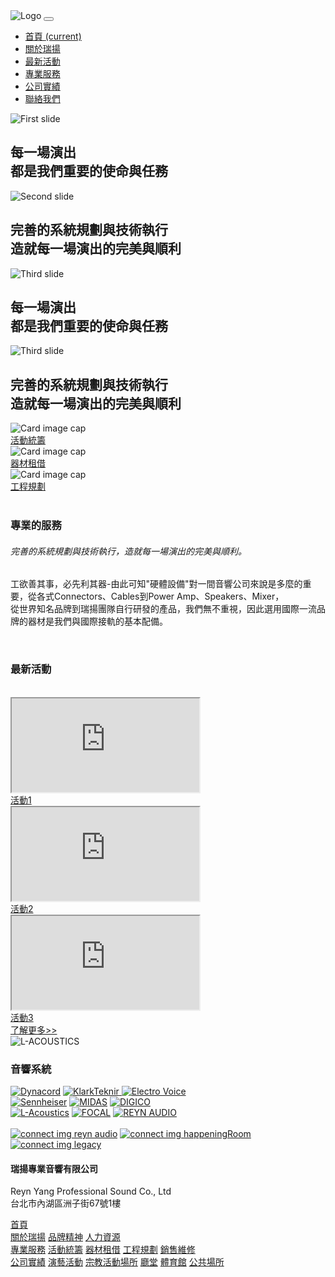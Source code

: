<!DOCUMUNTYPE HTML>
<html>
<head>
<title>Home</title>
<link rel="icon"  href="./img/RYicon.ico" type="image/x-icon"> <!-- 頁籤的icon -->
<meta charset="utf-8">
<meta name="viewport" content="width=device-width, initial-scale=1, shrink-to-fit=no">
<!-- Bootstrap  CDN -->
<link rel="stylesheet" href="https://stackpath.bootstrapcdn.com/bootstrap/4.1.3/css/bootstrap.min.css" integrity="sha384-MCw98/SFnGE8fJT3GXwEOngsV7Zt27NXFoaoApmYm81iuXoPkFOJwJ8ERdknLPMO" crossorigin="anonymous">
<script src="https://code.jquery.com/jquery-3.3.1.slim.min.js" integrity="sha384-q8i/X+965DzO0rT7abK41JStQIAqVgRVzpbzo5smXKp4YfRvH+8abtTE1Pi6jizo" crossorigin="anonymous"></script>
<script src="https://cdnjs.cloudflare.com/ajax/libs/popper.js/1.14.3/umd/popper.min.js" integrity="sha384-ZMP7rVo3mIykV+2+9J3UJ46jBk0WLaUAdn689aCwoqbBJiSnjAK/l8WvCWPIPm49" crossorigin="anonymous"></script>
<script src="https://stackpath.bootstrapcdn.com/bootstrap/4.1.1/js/bootstrap.min.js" integrity="sha384-smHYKdLADwkXOn1EmN1qk/HfnUcbVRZyYmZ4qpPea6sjB/pTJ0euyQp0Mk8ck+5T" crossorigin="anonymous"></script>
<!-- Icon CSS -->
<link rel="stylesheet" href="https://use.fontawesome.com/releases/v5.4.2/css/all.css" integrity="sha384-/rXc/GQVaYpyDdyxK+ecHPVYJSN9bmVFBvjA/9eOB+pb3F2w2N6fc5qB9Ew5yIns" crossorigin="anonymous">
<!-- Theme CSS -->
<link href="css/style.css" rel="stylesheet">
<!-- vue.js -->
<script src="https://cdn.jsdelivr.net/npm/vue"></script>
<style type="text/css">
.breadcrumb{
background-color: white
}
</style>
</head>
<body>
<div class="container">
<div class="d-flex bd-highlight mb-3">
<nav class="navbar fixed-top navbar-expand-lg navbar-light">
<div class="p-3 flex-grow-1 bd-highlight">
<img class="nav_logo" src="./img/RY_WEB_Logo.jpg" alt="Logo">
<button class="navbar-toggler" type="button" data-toggle="collapse" data-target="#RYnavbarNav" aria-controls="navbarNav" aria-expanded="false" aria-label="Toggle navigation">
<span class="navbar-toggler-icon"></span>
</button>
</div>        
<div class="collapse navbar-collapse" id="RYnavbarNav">
<ul class="navbar-nav">
<div class="p-3 bd-highlight">
<li class="nav-item active">
<a class="nav-link" href="Index.html">首頁 <span class="sr-only">(current)</span></a>
</li>
</div>                                
<div class="p-3 bd-highlight">
<li class="nav-item">
<a class="nav-link" href="Intro.html">關於瑞揚</a>
</li>
</div>
<div class="p-3 bd-highlight">
<li class="nav-item">
<a class="nav-link" href="News.html">最新活動</a>
</li>            
</div>
<div class="p-3 bd-highlight">
<li class="nav-item">
<a class="nav-link" href="Service.html">專業服務</a>
</li>            
</div>
<div class="p-3 bd-highlight">
<li class="nav-item">
<a class="nav-link" href="CompanyActivity.html">公司實績</a>
</li>
</div>
<div class="p-3 bd-highlight">
<li class="nav-item">
<a class="nav-link" href="Connection.html">聯絡我們</a>
</li>
</div>

</ul>            
</div>            
</nav>        
</div>    
</div>    

<!-- 照片牆 -->
<div id="carouselSlidesOnly" class="carousel slide" data-ride="carousel">
<div class="carousel-inner">
<div class="carousel-item active">
<img class="d-block" src="./img/carousel1.jpg" alt="First slide">
<div class="carousel-caption">
<h2>每一場演出<br>都是我們重要的使命與任務</h2>
</div>
</div>
<div class="carousel-item">
<img class="d-block" src="./img/carousel2.jpg" alt="Second slide">
<div class="carousel-caption">
<h2>完善的系統規劃與技術執行<br>造就每一場演出的完美與順利</h2>
</div>
</div>
<div class="carousel-item">
<img class="d-block" src="./img/carousel3.JPG" alt="Third slide">
<div class="carousel-caption">
<h2>每一場演出<br>都是我們重要的使命與任務</h2>
</div>
</div>
<div class="carousel-item">
<img class="d-block" src="./img/carousel4.JPG" alt="Third slide">
<div class="carousel-caption">
<h2>完善的系統規劃與技術執行<br>造就每一場演出的完美與順利</h2>
</div>
</div>
</div>
</div>
<a href="#" id="scroll" style="display: none;"><span></span></a>
<section id="service">
<div class="container-fluid">
<div class="row">    
<div class="col-md-1"></div>
<div class="col-md-10 card-deck">
<div class="card text-center">
<img class="card-img-top" src="./img/service_card01.png" alt="Card image cap">
<div class="card-body">
<a href="#" class="btn btn-blue text-light">活動統籌</a>
</div>
</div>
<div class="card text-center">
<img class="card-img-top" src="./img/service_card02.png" alt="Card image cap">
<div class="card-body">
<a href="#" class="btn btn-blue text-light">器材租借</a>
</div>
</div>
<div class="card text-center">
<img class="card-img-top" src="./img/service_card03.png" alt="Card image cap">
<div class="card-body">
<a href="#" class="btn btn-blue text-light">工程規劃</a>
</div>
</div>
</div>
<div class="col-md-1"></div>
</div>
<br>
<div class="row">
<div class="col-md-1"></div>
<div class="col-md-10">
<h3 class="text-light text-left">專業的服務</h3>
<h6 class="text-light">完善的系統規劃與技術執行，造就每一場演出的完美與順利。</h6>
<p class="text-light">工欲善其事，必先利其器-由此可知"硬體設備"對一間音響公司來說是多麼的重要，從各式Connectors、Cables到Power Amp、Speakers、Mixer，<br>
從世界知名品牌到瑞揚團隊自行研發的產品，我們無不重視，因此選用國際一流品牌的器材是我們與國際接軌的基本配備。</p>
</div>
<div class="col-md-1"></div>
</div>
</div>

</section>
<section class="bg-light" id="news">
<div class="container-fluid">
<br>
<div class="row">
<div class="col-md-1"></div>
<div class="col-md-2">
<h3 class="text-dark">最新活動</h3>
</div>
</div>
<br>
<div class="row">
<div class="col-md-1"></div>
<div class="col-md-10 card-deck"> <!--import new video-->
<div class="card text-center video_collection">
<div class="embed-responsive embed-responsive-16by9">
<iframe class="embed-responsive-item" src="https://www.youtube.com/embed/wsfXogfHXmM" allowfullscreen></iframe>
</div>
<div class="card-body video_collection">
<a href="#" class="text-dark">活動1</a>
</div>
</div>
<div class="card text-center video_collection">
<div class="embed-responsive embed-responsive-16by9">
<iframe class="embed-responsive-item" src="https://www.youtube.com/embed/uXehP-Mzuhc" allowfullscreen></iframe>
</div>
<div class="card-body video_collection">
<a href="#" class="text-dark">活動2</a>
</div>
</div>
<div class="card text-center video_collection">
<div class="embed-responsive embed-responsive-16by9">
<iframe class="embed-responsive-item" src="https://www.youtube.com/embed/0VBmAceyOfY" allowfullscreen></iframe>
</div>
<div class="card-body video_collection">
<a href="#" class="text-dark">活動3</a>
</div>
</div>
</div>
<div class="col-md-1"></div>
</div>
</div>
<div class="row">
<div class="col-md-9"></div>
<div class="col-md-2 text-center">
<a href="News.html" class="btn btn-blue text-light">了解更多>></a>
</div>
<div class="col-md-1"></div>
</div>
</section>

<section class="bg-light" id="radio_system">
<img class="radio_system_img" src="./img/radio_system.png" alt="L-ACOUSTICS">
<div class="container-fluid">
<div class="row">
<div class="col-md-1"></div>
<div class="col-md-2">
<h3 class="text-dark">音響系統</h3>
</div>
</div>
<div class="row">
<div class="col-md-1"></div>
<div class="col-md-10 logo_group">
<a href="https://www.dynacord.com"><img class="logo_group_img" src="./img/radio_sys_img/dynacord_logo.png" alt="Dynacord"></a>
<a href="https://www.klarkteknik.com"><img class="logo_group_img" src="./img/radio_sys_img/klark_teknik_logo.png" alt="KlarkTeknir"> </a>
<a href="https://www.electrovoice.com"><img class="logo_group_img" src="./img/radio_sys_img/ev_logo.png" alt="Electro Voice"></a>
</div>
<div class="col-md-1"></div>
</div>
<div class="row">
<div class="col-md-1"></div>
<div class="col-md-10 logo_group">
<a href="https://en-us.sennheiser.com"><img class="logo_group_img" src="./img/radio_sys_img/sennheiser_logo.png" alt="Sennheiser"></a>
<a href="https://www.midasconsoles.com"><img class="logo_group_img" src="./img/radio_sys_img/midas_logo.png" alt="MIDAS"></a>
<a href="https://digico.biz"><img class="logo_group_img" src="./img/radio_sys_img/digico_logo.png" alt="DIGICO"></a>
</div>
<div class="col-md-1"></div>
</div>
<div class="row">
<div class="col-md-1"></div>
<div class="col-md-10 logo_group">
<a href="https://www.l-acoustics.com"><img class="logo_group_img" src="./img/radio_sys_img/l-acoustics_logo.png" alt="L-Acoustics"></a>
<a href="https://www.focal.com/us"><img class="logo_group_img" src="./img/radio_sys_img/focal_logo.png" alt="FOCAL"></a>
<a href="http://reynaudio.com"><img class="logo_group_img" src="./img/radio_sys_img/reynaduio_logo.png" alt="REYN AUDIO"></a>
</div>
<div class="col-md-1"></div>
</div>
<br>
</div>
</section>

<div class="connect_imgs">
<a href="http://reynaudio.com/en"><img src="./img/connect_reynAudio.png" alt="connect img reyn audio"></a>
<a href="https://www.facebook.com/happeningrehearsalroom/"><img src="./img/connect_happeningRoom.png" alt="connect img happeningRoom"></a>
<a href="http://www.legacy.com.tw"><img src="./img/connect_legacy.png" alt="connect img legacy"></a>
</div>

<!-- 頁尾 -->
<footer> 
<div class="container-fluid">
<div class="row">
<div class="col-md-1"></div>
<div class="col-md-4">
<div class="footer_title">
<h4 class="text-dark">瑞揚專業音響有限公司</h4>
<p>Reyn Yang Professional Sound Co., Ltd<br>
台北市內湖區洲子街67號1樓</p>
</div>
<i class="fas fa-phone-square"></i>
<i class="fas fa-print"></i>
<i class="fab fa-facebook-square"></i>
<i class="far fa-envelope"></i>
</div>
<div class="col-md-2"></div>
<div class="col-md-5">
<div class="footer_site_map">
<a class="text-gray" href="">首頁</a>
<div class="footer_site_map_sub">
<a class="text-gray" href="">關於瑞揚</a>
<a class="text-gray" href="">品牌精神</a>
<a class="text-gray" href="">人力資源</a>
</div>
<div class="footer_site_map_sub">
<a class="text-gray" href="">專業服務</a>
<a class="text-gray" href="">活動統籌</a>
<a class="text-gray" href="">器材租借</a>
<a class="text-gray" href="">工程規劃</a>
<a class="text-gray" href="">銷售維修</a>
</div>
<div class="footer_site_map_sub">
<a class="text-gray" href="">公司實績</a>
<a class="text-gray" href="">演藝活動</a>
<a class="text-gray" href="">宗教活動場所</a>
<a class="text-gray" href="">廳堂</a>
<a class="text-gray" href="">體育館</a>
<a class="text-gray" href="">公共場所</a>
</div>
</div>
</div>

</div>
</div>
</footer>
</body>
</html>

<script>

</script>
